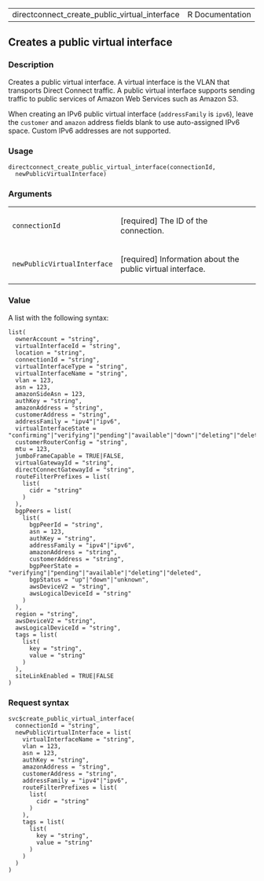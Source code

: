 <table style="width: 100%;">
<tbody>
<tr class="odd">
<td>directconnect_create_public_virtual_interface</td>
<td style="text-align: right;">R Documentation</td>
</tr>
</tbody>
</table>

## Creates a public virtual interface

### Description

Creates a public virtual interface. A virtual interface is the VLAN that
transports Direct Connect traffic. A public virtual interface supports
sending traffic to public services of Amazon Web Services such as Amazon
S3.

When creating an IPv6 public virtual interface (`addressFamily` is
`ipv6`), leave the `customer` and `amazon` address fields blank to use
auto-assigned IPv6 space. Custom IPv6 addresses are not supported.

### Usage

    directconnect_create_public_virtual_interface(connectionId,
      newPublicVirtualInterface)

### Arguments

<table>
<colgroup>
<col style="width: 35%" />
<col style="width: 65%" />
</colgroup>
<tbody>
<tr class="odd">
<td><code
id="directconnect_create_public_virtual_interface_:_connectionId">connectionId</code></td>
<td><p>[required] The ID of the connection.</p></td>
</tr>
<tr class="even">
<td><code
id="directconnect_create_public_virtual_interface_:_newPublicVirtualInterface">newPublicVirtualInterface</code></td>
<td><p>[required] Information about the public virtual
interface.</p></td>
</tr>
</tbody>
</table>

### Value

A list with the following syntax:

    list(
      ownerAccount = "string",
      virtualInterfaceId = "string",
      location = "string",
      connectionId = "string",
      virtualInterfaceType = "string",
      virtualInterfaceName = "string",
      vlan = 123,
      asn = 123,
      amazonSideAsn = 123,
      authKey = "string",
      amazonAddress = "string",
      customerAddress = "string",
      addressFamily = "ipv4"|"ipv6",
      virtualInterfaceState = "confirming"|"verifying"|"pending"|"available"|"down"|"deleting"|"deleted"|"rejected"|"unknown",
      customerRouterConfig = "string",
      mtu = 123,
      jumboFrameCapable = TRUE|FALSE,
      virtualGatewayId = "string",
      directConnectGatewayId = "string",
      routeFilterPrefixes = list(
        list(
          cidr = "string"
        )
      ),
      bgpPeers = list(
        list(
          bgpPeerId = "string",
          asn = 123,
          authKey = "string",
          addressFamily = "ipv4"|"ipv6",
          amazonAddress = "string",
          customerAddress = "string",
          bgpPeerState = "verifying"|"pending"|"available"|"deleting"|"deleted",
          bgpStatus = "up"|"down"|"unknown",
          awsDeviceV2 = "string",
          awsLogicalDeviceId = "string"
        )
      ),
      region = "string",
      awsDeviceV2 = "string",
      awsLogicalDeviceId = "string",
      tags = list(
        list(
          key = "string",
          value = "string"
        )
      ),
      siteLinkEnabled = TRUE|FALSE
    )

### Request syntax

    svc$create_public_virtual_interface(
      connectionId = "string",
      newPublicVirtualInterface = list(
        virtualInterfaceName = "string",
        vlan = 123,
        asn = 123,
        authKey = "string",
        amazonAddress = "string",
        customerAddress = "string",
        addressFamily = "ipv4"|"ipv6",
        routeFilterPrefixes = list(
          list(
            cidr = "string"
          )
        ),
        tags = list(
          list(
            key = "string",
            value = "string"
          )
        )
      )
    )
